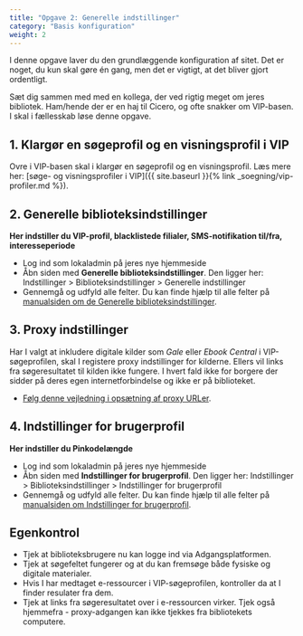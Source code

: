 ```yaml
---
title: "Opgave 2: Generelle indstillinger"
category: "Basis konfiguration"
weight: 2
---
```


I denne opgave laver du den grundlæggende konfiguration af sitet. Det er noget, du kun skal gøre én gang, men det er vigtigt, at det bliver gjort ordentligt. 

Sæt dig sammen med med en kollega, der ved rigtig meget om jeres bibliotek. Ham/hende der er en haj til Cicero, og ofte snakker om VIP-basen.
I skal i fællesskab løse denne opgave.

## 1. Klargør en søgeprofil og en visningsprofil i VIP
Ovre i VIP-basen skal i klargør en søgeprofil og en visningsprofil. Læs mere her: [søge- og visningsprofiler i VIP]({{ site.baseurl }}{% link _soegning/vip-profiler.md %}).

## 2. Generelle biblioteksindstillinger
**Her indstiller du VIP-profil, blacklistede filialer, SMS-notifikation til/fra, interesseperiode**

- Log ind som lokaladmin på jeres nye hjemmeside
- Åbn siden med **Generelle biblioteksindstillinger**. Den ligger her: Indstillinger > Biblioteksindstillinger > Generelle indstillinger
- Gennemgå og udfyld alle felter. Du kan finde hjælp til alle felter på [manualsiden om de Generelle biblioteksindstillinger](https://danskernesdigitalebibliotek.github.io/folkebibliotekernes_cms_manual/main/konfiguration/generelle-indstillinger/).

## 3. Proxy indstillinger
Har I valgt at inkludere digitale kilder som *Gale* eller *Ebook Central* i VIP-søgeprofilen, skal I registere proxy indstillinger for kilderne. 
Ellers vil links fra søgeresultatet til kilden ikke fungere. I hvert fald ikke for borgere der sidder på deres egen internetforbindelse og ikke er på biblioteket.
- [Følg denne vejledning i opsætning af proxy URLer](https://www.folkebibliotekernescms.dk/main/konfiguration/url-proxy-indstillinger/).

## 4. Indstillinger for brugerprofil
**Her indstiller du Pinkodelængde**
- Log ind som lokaladmin på jeres nye hjemmeside
- Åbn siden med **Indstillinger for brugerprofil**. Den ligger her: Indstillinger > Biblioteksindstillinger > Indstillinger for brugerprofil
- Gennemgå og udfyld alle felter. Du kan finde hjælp til alle felter på [manualsiden om Indstillinger for brugerprofil](https://danskernesdigitalebibliotek.github.io/folkebibliotekernes_cms_manual/main/konfiguration/indstillinger-for-brugerprofil/).

## Egenkontrol
- Tjek at biblioteksbrugere nu kan logge ind via Adgangsplatformen.
- Tjek at søgefeltet fungerer og at du kan fremsøge både fysiske og digitale materialer.
- Hvis I har medtaget e-ressourcer i VIP-søgeprofilen, kontroller da at I finder resulater fra dem.
- Tjek at links fra søgeresultatet over i e-ressourcen virker. Tjek også hjemmefra - proxy-adgangen kan ikke tjekkes fra bibliotekets computere.

